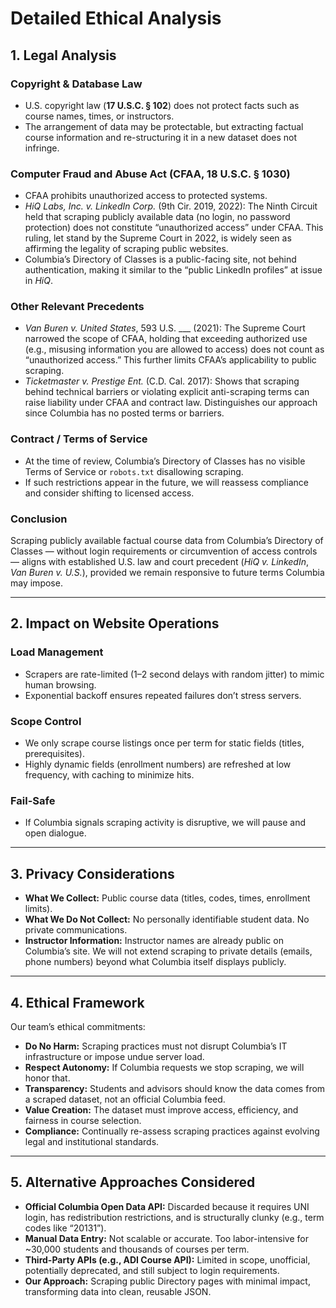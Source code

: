 # Detailed Ethical Analysis

## 1. Legal Analysis

### Copyright & Database Law
- U.S. copyright law (**17 U.S.C. § 102**) does not protect facts such as course names, times, or instructors.
- The arrangement of data may be protectable, but extracting factual course information and re-structuring it in a new dataset does not infringe.

### Computer Fraud and Abuse Act (CFAA, **18 U.S.C. § 1030**)
- CFAA prohibits unauthorized access to protected systems.
- *HiQ Labs, Inc. v. LinkedIn Corp.* (9th Cir. 2019, 2022): The Ninth Circuit held that scraping publicly available data (no login, no password protection) does not constitute “unauthorized access” under CFAA. This ruling, let stand by the Supreme Court in 2022, is widely seen as affirming the legality of scraping public websites.
- Columbia’s Directory of Classes is a public-facing site, not behind authentication, making it similar to the “public LinkedIn profiles” at issue in *HiQ*.

### Other Relevant Precedents
- *Van Buren v. United States*, 593 U.S. ___ (2021): The Supreme Court narrowed the scope of CFAA, holding that exceeding authorized use (e.g., misusing information you are allowed to access) does not count as “unauthorized access.” This further limits CFAA’s applicability to public scraping.
- *Ticketmaster v. Prestige Ent.* (C.D. Cal. 2017): Shows that scraping behind technical barriers or violating explicit anti-scraping terms can raise liability under CFAA and contract law. Distinguishes our approach since Columbia has no posted terms or barriers.

### Contract / Terms of Service
- At the time of review, Columbia’s Directory of Classes has no visible Terms of Service or `robots.txt` disallowing scraping.
- If such restrictions appear in the future, we will reassess compliance and consider shifting to licensed access.

### Conclusion
Scraping publicly available factual course data from Columbia’s Directory of Classes — without login requirements or circumvention of access controls — aligns with established U.S. law and court precedent (*HiQ v. LinkedIn*, *Van Buren v. U.S.*), provided we remain responsive to future terms Columbia may impose.

---

## 2. Impact on Website Operations

### Load Management
- Scrapers are rate-limited (1–2 second delays with random jitter) to mimic human browsing.
- Exponential backoff ensures repeated failures don’t stress servers.

### Scope Control
- We only scrape course listings once per term for static fields (titles, prerequisites).
- Highly dynamic fields (enrollment numbers) are refreshed at low frequency, with caching to minimize hits.

### Fail-Safe
- If Columbia signals scraping activity is disruptive, we will pause and open dialogue.

---

## 3. Privacy Considerations
- **What We Collect:** Public course data (titles, codes, times, enrollment limits).
- **What We Do Not Collect:** No personally identifiable student data. No private communications.
- **Instructor Information:** Instructor names are already public on Columbia’s site. We will not extend scraping to private details (emails, phone numbers) beyond what Columbia itself displays publicly.

---

## 4. Ethical Framework
Our team’s ethical commitments:
- **Do No Harm:** Scraping practices must not disrupt Columbia’s IT infrastructure or impose undue server load.
- **Respect Autonomy:** If Columbia requests we stop scraping, we will honor that.
- **Transparency:** Students and advisors should know the data comes from a scraped dataset, not an official Columbia feed.
- **Value Creation:** The dataset must improve access, efficiency, and fairness in course selection.
- **Compliance:** Continually re-assess scraping practices against evolving legal and institutional standards.

---

## 5. Alternative Approaches Considered
- **Official Columbia Open Data API:** Discarded because it requires UNI login, has redistribution restrictions, and is structurally clunky (e.g., term codes like “20131”).
- **Manual Data Entry:** Not scalable or accurate. Too labor-intensive for ~30,000 students and thousands of courses per term.
- **Third-Party APIs (e.g., ADI Course API):** Limited in scope, unofficial, potentially deprecated, and still subject to login requirements.
- **Our Approach:** Scraping public Directory pages with minimal impact, transforming data into clean, reusable JSON.
